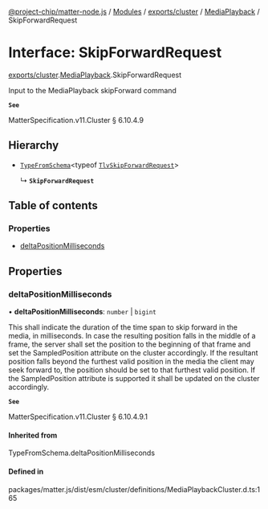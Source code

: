 [@project-chip/matter-node.js](../README.md) / [Modules](../modules.md) / [exports/cluster](../modules/exports_cluster.md) / [MediaPlayback](../modules/exports_cluster.MediaPlayback.md) / SkipForwardRequest

# Interface: SkipForwardRequest

[exports/cluster](../modules/exports_cluster.md).[MediaPlayback](../modules/exports_cluster.MediaPlayback.md).SkipForwardRequest

Input to the MediaPlayback skipForward command

**`See`**

MatterSpecification.v11.Cluster § 6.10.4.9

## Hierarchy

- [`TypeFromSchema`](../modules/exports_tlv.md#typefromschema)\<typeof [`TlvSkipForwardRequest`](../modules/exports_cluster.MediaPlayback.md#tlvskipforwardrequest)\>

  ↳ **`SkipForwardRequest`**

## Table of contents

### Properties

- [deltaPositionMilliseconds](exports_cluster.MediaPlayback.SkipForwardRequest.md#deltapositionmilliseconds)

## Properties

### deltaPositionMilliseconds

• **deltaPositionMilliseconds**: `number` \| `bigint`

This shall indicate the duration of the time span to skip forward in the media, in milliseconds. In case the
resulting position falls in the middle of a frame, the server shall set the position to the beginning of
that frame and set the SampledPosition attribute on the cluster accordingly. If the resultant position falls
beyond the furthest valid position in the media the client may seek forward to, the position should be set
to that furthest valid position. If the SampledPosition attribute is supported it shall be updated on the
cluster accordingly.

**`See`**

MatterSpecification.v11.Cluster § 6.10.4.9.1

#### Inherited from

TypeFromSchema.deltaPositionMilliseconds

#### Defined in

packages/matter.js/dist/esm/cluster/definitions/MediaPlaybackCluster.d.ts:165
